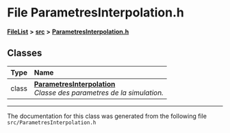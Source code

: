 

# File ParametresInterpolation.h



[**FileList**](files.md) **>** [**src**](dir_68267d1309a1af8e8297ef4c3efbcdba.md) **>** [**ParametresInterpolation.h**](ParametresInterpolation_8h.md)




















## Classes

| Type | Name |
| ---: | :--- |
| class | [**ParametresInterpolation**](classParametresInterpolation.md) <br>_Classe des parametres de la simulation._  |



















































------------------------------
The documentation for this class was generated from the following file `src/ParametresInterpolation.h`

